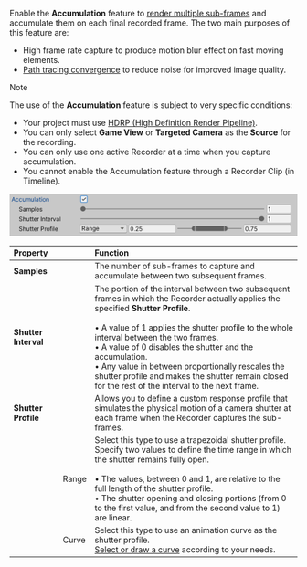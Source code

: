 Enable the **Accumulation** feature to [render multiple sub-frames](https://docs.unity3d.com/Packages/com.unity.render-pipelines.high-definition@10.3/manual/Accumulation.html) and accumulate them on each final recorded frame. The two main purposes of this feature are:
* High frame rate capture to produce motion blur effect on fast moving elements.
* [Path tracing convergence](https://docs.unity3d.com/Packages/com.unity.render-pipelines.high-definition@10.3/manual/Ray-Tracing-Path-Tracing.html) to reduce noise for improved image quality.

>[!NOTE]
>The use of the **Accumulation** feature is subject to very specific conditions:
>* Your project must use [HDRP (High Definition Render Pipeline)](https://docs.unity3d.com/Packages/com.unity.render-pipelines.high-definition@latest).
>* You can only select **Game View** or **Targeted Camera** as the **Source** for the recording.
>* You can only use one active Recorder at a time when you capture accumulation.
>* You cannot enable the Accumulation feature through a Recorder Clip (in Timeline).

![](Images/AccumulationProperties.png)

|Property||Function|
|:---|:---|:---|
| **Samples** || The number of sub-frames to capture and accumulate between two subsequent frames. |
| **Shutter Interval** || The portion of the interval between two subsequent frames in which the Recorder actually applies the specified **Shutter Profile**.<br/><br/>• A value of 1 applies the shutter profile to the whole interval between the two frames.<br/>• A value of 0 disables the shutter and the accumulation.<br/>• Any value in between proportionally rescales the shutter profile and makes the shutter remain closed for the rest of the interval to the next frame. |
| **Shutter Profile** || Allows you to define a custom response profile that simulates the physical motion of a camera shutter at each frame when the Recorder captures the sub-frames. |
|| Range | Select this type to use a trapezoidal shutter profile.<br/>Specify two values to define the time range in which the shutter remains fully open.<br/><br/>• The values, between 0 and 1, are relative to the full length of the shutter profile.<br/>• The shutter opening and closing portions (from 0 to the first value, and from the second value to 1) are linear.|
|| Curve | Select this type to use an animation curve as the shutter profile.<br/>[Select or draw a curve](https://docs.unity3d.com/Manual/EditingCurves.html) according to your needs. |
